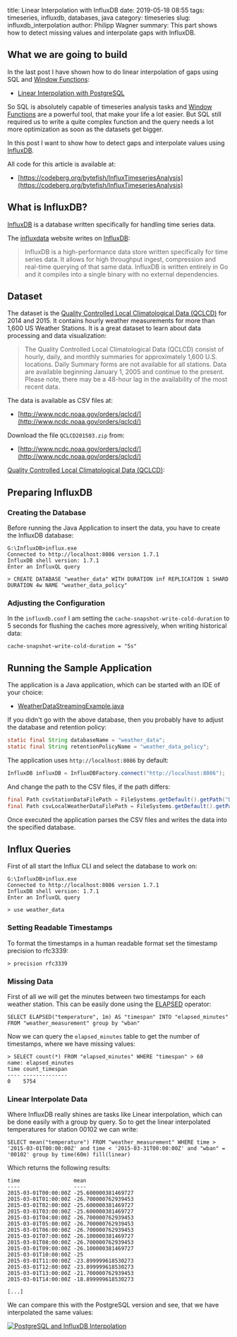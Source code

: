 title: Linear Interpolation with InfluxDB
date: 2019-05-18 08:55
tags: timeseries, influxdb, databases, java
category: timeseries
slug: influxdb_interpolation
author: Philipp Wagner
summary: This part shows how to detect missing values and interpolate gaps with InfluxDB.

## What we are going to build ##

In the last post I have shown how to do linear interpolation of gaps using SQL and [Window Functions]:

* [Linear Interpolation with PostgreSQL](/blog/postgresql_interpolation/)

So SQL is absolutely capable of timeseries analysis tasks and [Window Functions] are a powerful tool, that make your life 
a lot easier. But SQL still required us to write a quite complex function and the query needs a lot more optimization as 
soon as the datasets get bigger.

In this post I want to show how to detect gaps and interpolate values using [InfluxDB].

All code for this article is available at:

* [https://codeberg.org/bytefish/InfluxTimeseriesAnalysis](https://codeberg.org/bytefish/InfluxTimeseriesAnalysis)

## What is InfluxDB? ##

[InfluxDB] is a database written specifically for handling time series data.

The [influxdata] website writes on [InfluxDB]:

> InfluxDB is a high-performance data store written specifically for time series data. It allows for high throughput 
> ingest, compression and real-time querying of that same data. InfluxDB is written entirely in Go and it compiles 
> into a single binary with no external dependencies.

## Dataset ##

The dataset is the [Quality Controlled Local Climatological Data (QCLCD)] for 2014 and 2015. It contains hourly weather 
measurements for more than 1,600 US Weather Stations. It is a great dataset to learn about data processing and data 
visualization:

> The Quality Controlled Local Climatological Data (QCLCD) consist of hourly, daily, and monthly summaries for approximately 
> 1,600 U.S. locations. Daily Summary forms are not available for all stations. Data are available beginning January 1, 2005 
> and continue to the present. Please note, there may be a 48-hour lag in the availability of the most recent data.

The data is available as CSV files at:

* [http://www.ncdc.noaa.gov/orders/qclcd/](http://www.ncdc.noaa.gov/orders/qclcd/)

Download the file ``QCLCD201503.zip`` from:

* [http://www.ncdc.noaa.gov/orders/qclcd/](http://www.ncdc.noaa.gov/orders/qclcd/)

[Quality Controlled Local Climatological Data (QCLCD)]: 

## Preparing InfluxDB ##

### Creating the Database ###

Before running the Java Application to insert the data, you have to create the InfluxDB database:

```
G:\InfluxDB>influx.exe
Connected to http://localhost:8086 version 1.7.1
InfluxDB shell version: 1.7.1
Enter an InfluxQL query

> CREATE DATABASE "weather_data" WITH DURATION inf REPLICATION 1 SHARD DURATION 4w NAME "weather_data_policy"
```

### Adjusting the Configuration ###

In the ``influxdb.conf`` I am setting the ``cache-snapshot-write-cold-duration`` to 5 seconds for flushing 
the caches more agressively, when writing historical data:

```
cache-snapshot-write-cold-duration = "5s"
```

## Running the Sample Application ##

The application is a Java application, which can be started with an IDE of your choice:

* [WeatherDataStreamingExample.java]

If you didn't go with the above database, then you probably have to adjust the database and retention policy:

```java
static final String databaseName = "weather_data";
static final String retentionPolicyName = "weather_data_policy";
```

The application uses ``http://localhost:8086`` by default:

```java
InfluxDB influxDB = InfluxDBFactory.connect("http://localhost:8086");
```

And change the path to the CSV files, if the path differs: 

```java
final Path csvStationDataFilePath = FileSystems.getDefault().getPath("D:\\datasets\\201503station.txt");
final Path csvLocalWeatherDataFilePath = FileSystems.getDefault().getPath("D:\\datasets\\201503hourly.txt");
```

Once executed the application parses the CSV files and writes the data into the specified database.

## Influx Queries ##

First of all start the Influx CLI and select the database to work on:

```
G:\InfluxDB>influx.exe
Connected to http://localhost:8086 version 1.7.1
InfluxDB shell version: 1.7.1
Enter an InfluxQL query

> use weather_data
```

### Setting Readable Timestamps ###

To format the timestamps in a human readable format set the timestamp precision to rfc3339:

```
> precision rfc3339
```

### Missing Data ###

[ELAPSED]: https://docs.influxdata.com/influxdb/v1.7/query_language/functions/#elapsed

First of all we will get the minutes between two timestamps for each weather station. This can be easily done using the [ELAPSED] operator:

```
SELECT ELAPSED("temperature", 1m) AS "timespan" INTO "elapsed_minutes" FROM "weather_measurement" group by "wban"
```

Now we can query the ``elapsed_minutes`` table to get the number of timestamps, where we have missing values:

```
> SELECT count(*) FROM "elapsed_minutes" WHERE "timespan" > 60
name: elapsed_minutes
time count_timespan
---- --------------
0    5754
```

### Linear Interpolate Data ###

Where InfluxDB really shines are tasks like Linear interpolation, which can be done easily with a group by query. So to get the linear interpolated temperatures for station 00102 we can write:

```
SELECT mean("temperature") FROM "weather_measurement" WHERE time > '2015-03-01T00:00:00Z' and time < '2015-03-31T00:00:00Z' and "wban" = '00102' group by time(60m) fill(linear)
```

Which returns the following results:

```
time                 mean
----                 ----
2015-03-01T00:00:00Z -25.600000381469727
2015-03-01T01:00:00Z -26.700000762939453
2015-03-01T02:00:00Z -25.600000381469727
2015-03-01T03:00:00Z -25.600000381469727
2015-03-01T04:00:00Z -26.700000762939453
2015-03-01T05:00:00Z -26.700000762939453
2015-03-01T06:00:00Z -26.700000762939453
2015-03-01T07:00:00Z -26.100000381469727
2015-03-01T08:00:00Z -26.700000762939453
2015-03-01T09:00:00Z -26.100000381469727
2015-03-01T10:00:00Z -25
2015-03-01T11:00:00Z -23.899999618530273
2015-03-01T12:00:00Z -23.899999618530273
2015-03-01T13:00:00Z -21.700000762939453
2015-03-01T14:00:00Z -18.899999618530273

[...]
```

We can compare this with the PostgreSQL version and see, that we have interpolated the same values:

<a href="/static/images/blog/influxdb_interpolation/influxdb_interpolation.png">
	<img src="/static/images/blog/influxdb_interpolation/influxdb_interpolation.png" alt="PostgreSQL and InfluxDB Interpolation" />
</a>


[WeatherDataStreamingExample.java]: https://codeberg.org/bytefish/PostgresTimeseriesAnalysis/blob/master/PostgresTimeseriesAnalysis/src/main/java/app/WeatherDataStreamingExample.java
[jOOQ]: https://www.jooq.org/
[Using IGNORE NULLS With SQL Window Functions to Fill Gaps]: https://blog.jooq.org/2019/04/24/using-ignore-nulls-with-sql-window-functions-to-fill-gaps/
[Time Series Analysis Part 3: Resampling and Interpolation]: https://content.pivotal.io/blog/time-series-analysis-part-3-resampling-and-interpolation
[Machine Learning Reproducibility crisis]: https://towardsdatascience.com/why-git-and-git-lfs-is-not-enough-to-solve-the-machine-learning-reproducibility-crisis-f733b49e96e8
[generate_series]: https://www.postgresql.org/docs/current/functions-srf.html
[Linear Interpolation]: https://en.wikipedia.org/wiki/Linear_interpolation
[Window Functions]: https://www.postgresql.org/docs/current/functions-window.html
[Understanding Window Functions]: https://tapoueh.org/blog/2013/08/understanding-window-functions/
[Dimitri Fontaine]: https://tapoueh.org
[LAG]: https://docs.microsoft.com/en-us/sql/t-sql/functions/lag-transact-sql
[Quality Controlled Local Climatological Data (QCLCD)]: https://www.ncdc.noaa.gov/data-access/land-based-station-data/land-based-datasets/quality-controlled-local-climatological-data-qclcd
[PostgreSQL]: https://www.postgresql.org
[Quality Controlled Local Climatological Data (QCLCD)]: https://www.ncdc.noaa.gov/data-access/land-based-station-data/land-based-datasets/quality-controlled-local-climatological-data-qclcd


[Quality Controlled Local Climatological Data (QCLCD)]: https://www.ncdc.noaa.gov/data-access/land-based-station-data/land-based-datasets/quality-controlled-local-climatological-data-qclcd

[Part 1]: /blog/timeseries_databases_1_dataset
[StringSplitTokenizer]: http://bytefish.github.io/TinyCsvParser/sections/userguide/tokenizer.html#stringsplittokenizer
[Deep Learning]: https://en.wikipedia.org/wiki/Deep_learning
[PostgreSQLCopyHelper]: https://codeberg.org/bytefish/PostgreSQLCopyHelper
[Npgsql]: https://github.com/npgsql/npgsql
[TinyCsvParser]: https://codeberg.org/bytefish/TinyCsvParser
[Columnstore indexes]: https://docs.microsoft.com/en-us/sql/relational-databases/indexes/columnstore-indexes-overview
[timescaledb-tune]: https://github.com/timescale/timescaledb-tune
[The world's most valuable resource is no longer oil, but data]: https://www.economist.com/leaders/2017/05/06/the-worlds-most-valuable-resource-is-no-longer-oil-but-data
[FTP Link]: https://opendata.dwd.de/climate_environment/CDC/observations_germany/climate/10_minutes/air_temperature/historical/
[TimescaleDB]: https://www.timescale.com/
[Elasticsearch]: https://www.elastic.co/
[SQL Server]: https://www.microsoft.com/de-de/sql-server/sql-server-2017
[InfluxData]: https://www.influxdata.com/
[InfluxDB]: https://www.influxdata.com/time-series-platform/influxdb/
[DWD Open Data]: https://opendata.dwd.de/
[Deutscher Wetterdienst (DWD)]: https://www.dwd.de
[GermanWeatherDataExample/Resources/files.md]: https://codeberg.org/bytefish/GermanWeatherDataExample/blob/master/GermanWeatherData/Resources/files.md